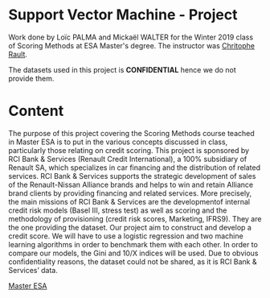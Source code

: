 

# **Support Vector Machine - Project**

Work done by Loïc PALMA and Mickaël WALTER for the Winter 2019 class of Scoring Methods at ESA Master's degree. The instructor was [Chritophe Rault](http://chrault3.free.fr/).

The datasets used in this project is **CONFIDENTIAL** hence we do not provide them.


# **Content**

The purpose of this project covering the Scoring Methods course teached in Master ESA is to put in the various concepts discussed in class, particularly those relating on credit scoring. This project is sponsored by RCI Bank & Services (Renault Credit International), a 100% subsidiary of Renault SA, which specializes in car financing and the distribution of related services. RCI Bank & Services supports the strategic development of sales of the Renault-Nissan Alliance brands and helps to win and retain Alliance brand clients by providing financing and related services. More precisely, the main missions of RCI Bank & Services are the developmentof internal credit risk models (Basel III, stress test) as well as scoring and the methodology of provisioning (credit risk scores, Marketing, IFRS9). They are the one providing the dataset. Our project aim to construct and develop a credit score. We will have to use a logistic regression and two machine learning algorithms in order to benchmark them with each other. In order to compare our models, the Gini and 10/X indices will be used. Due to obvious confidentiality reasons, the dataset could not be shared, as it is RCI Bank & Services’ data.


[Master ESA](https://www.univ-orleans.fr/deg/masters/ESA/index.htm)

